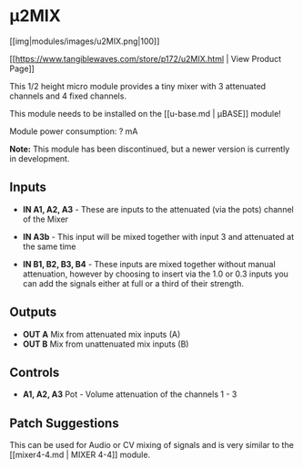 # µ2MIX
[[img|modules/images/u2MIX.png|100]]

[[https://www.tangiblewaves.com/store/p172/u2MIX.html  | View Product Page]]

This 1/2 height micro module provides a tiny mixer with 3 attenuated channels and 4 fixed channels.

This module needs to be installed on the [[u-base.md | µBASE]] module!

Module power consumption: ? mA

**Note:** This module has been discontinued, but a newer version is currently in development.

## Inputs

* **IN A1, A2, A3** - These are inputs to the attenuated (via the pots) channel of the Mixer
* **IN A3b** - This input will be mixed together with input 3 and attenuated at the same time

* **IN B1, B2, B3, B4** - These inputs are mixed together without manual attenuation, however by choosing to insert via the 1.0 or 0.3 inputs you can add the signals either at full or a third of their strength.

## Outputs

* **OUT A** Mix from attenuated mix inputs (A)
* **OUT B** Mix from unattenuated mix inputs (B)

## Controls

* **A1, A2, A3** Pot - Volume attenuation of the channels 1 - 3

## Patch Suggestions

This can be used for Audio or CV mixing of signals and is very similar to the [[mixer4-4.md | MIXER 4-4]] module. 
